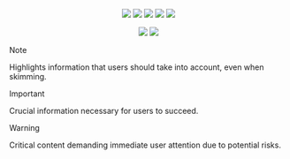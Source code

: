 
<div align="center">

![](http://github-profile-summary-cards.vercel.app/api/cards/profile-details?username=kokic)
![](https://github-profile-summary-cards.vercel.app/api/cards/repos-per-language?username=kokic&exclude=js,java,cpp,kotlin,html)
![](http://github-profile-summary-cards.vercel.app/api/cards/productive-time?username=kokic&utcOffset=8)
![](http://github-profile-summary-cards.vercel.app/api/cards/most-commit-language?username=kokic&exclude=js,html,python,java,cpp)
![](http://github-profile-summary-cards.vercel.app/api/cards/stats?username=kokic)

![](https://github-readme-stats.vercel.app/api/top-langs/?username=kokic&layout=compact&hide=html,javascript,stylus,css,java,ejs,python,shell,c%2B%2B,c,kotlin,julia)
![](https://github-readme-stats.vercel.app/api/top-langs/?username=kokic&layout=compact&hide=html,stylus,css,ejs,haskell,lean,tex,typst,shell,ocaml,rust,julia,typescript)


</div>


> [!NOTE]  
> Highlights information that users should take into account, even when skimming.

> [!IMPORTANT]  
> Crucial information necessary for users to succeed.

> [!WARNING]  
> Critical content demanding immediate user attention due to potential risks.



